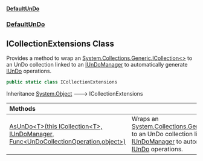 #### [DefaultUnDo](../../index.md 'index')
### [DefaultUnDo](../../index.md#DefaultUnDo 'DefaultUnDo')

## ICollectionExtensions Class

Provides a method to wrap an [System\.Collections\.Generic\.ICollection&lt;&gt;](https://docs.microsoft.com/en-us/dotnet/api/System.Collections.Generic.ICollection-1 'System\.Collections\.Generic\.ICollection\`1') to an UnDo collection linked to an [IUnDoManager](../IUnDoManager/index.md 'DefaultUnDo\.IUnDoManager') to automatically generate [IUnDo](../IUnDo/index.md 'DefaultUnDo\.IUnDo') operations\.

```csharp
public static class ICollectionExtensions
```

Inheritance [System\.Object](https://docs.microsoft.com/en-us/dotnet/api/System.Object 'System\.Object') &#129106; ICollectionExtensions

| Methods | |
| :--- | :--- |
| [AsUnDo&lt;T&gt;\(this ICollection&lt;T&gt;, IUnDoManager, Func&lt;UnDoCollectionOperation,object&gt;\)](AsUnDo_T_(thisICollection_T_,IUnDoManager,Func_UnDoCollectionOperation,object_).md 'DefaultUnDo\.ICollectionExtensions\.AsUnDo\<T\>\(this System\.Collections\.Generic\.ICollection\<T\>, DefaultUnDo\.IUnDoManager, System\.Func\<DefaultUnDo\.UnDoCollectionOperation,object\>\)') | Wraps an [System\.Collections\.Generic\.ICollection&lt;&gt;](https://docs.microsoft.com/en-us/dotnet/api/System.Collections.Generic.ICollection-1 'System\.Collections\.Generic\.ICollection\`1') to an UnDo collection linked to an [IUnDoManager](../IUnDoManager/index.md 'DefaultUnDo\.IUnDoManager') to automatically generate [IUnDo](../IUnDo/index.md 'DefaultUnDo\.IUnDo') operations\. |

